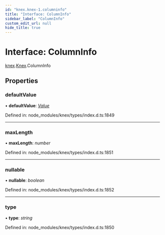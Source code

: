 ```yaml
---
id: "knex.knex-1.columninfo"
title: "Interface: ColumnInfo"
sidebar_label: "ColumnInfo"
custom_edit_url: null
hide_title: true
---
```


# Interface: ColumnInfo

[knex](../modules/knex.md).[Knex](../modules/knex.knex-1.md).ColumnInfo

## Properties

### defaultValue

• **defaultValue**: [*Value*](../modules/knex.knex-1.md#value)

Defined in: node_modules/knex/types/index.d.ts:1849

___

### maxLength

• **maxLength**: *number*

Defined in: node_modules/knex/types/index.d.ts:1851

___

### nullable

• **nullable**: *boolean*

Defined in: node_modules/knex/types/index.d.ts:1852

___

### type

• **type**: *string*

Defined in: node_modules/knex/types/index.d.ts:1850
